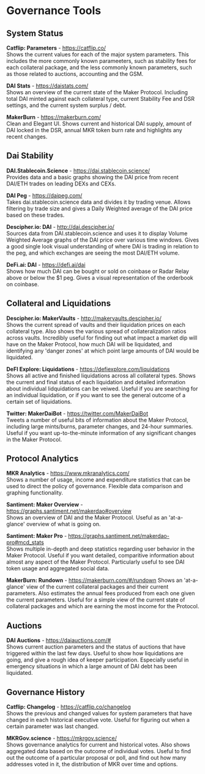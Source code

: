 # Governance Tools

## System Status
**Catflip: Parameters** - https://catflip.co/  
Shows the current values for each of the major system parameters. This includes the more commonly known parameeters, such as stability fees for each collateral package, and the less commonly known parameters, such as those related to auctions, accounting and the GSM.

**DAI Stats** - https://daistats.com/  
Shows an overview of the current state of the Maker Protocol. Including total DAI minted against each collateral type, current Stability Fee and DSR settings, and the current system surplus / debt.

**MakerBurn** - https://makerburn.com/  
Clean and Elegant UI. Shows current and historical DAI supply, amount of DAI locked in the DSR, annual MKR token burn rate and highlights any recent changes. 

## Dai Stability
**DAI.Stablecoin.Science** -  https://dai.stablecoin.science/  
Provides data and a basic graphs showing the DAI price from recent DAI/ETH trades on leading DEXs and CEXs. 

**DAI Peg** - https://daipeg.com/  
Takes dai.stablecoin.science data and divides it by trading venue. Allows filtering by trade size and gives a Daily Weighted average of the DAI price based on these trades.

**Descipher.io: DAI** - http://dai.descipher.io/  
Sources data from DAI.stablecoin.science and uses it to display Volume Weighted Average graphs of the DAI price over various time windows. Gives a good single look visual understanding of where DAI is trading in relation to the peg, and which exchanges are seeing the most DAI/ETH volume.

**DeFi.ai: DAI** - https://defi.ai/dai  
Shows how much DAI can be bought or sold on coinbase or Radar Relay above or below the $1 peg. Gives a visual representation of the orderbook on coinbase. 

## Collateral and Liquidations
**Descipher.io: MakerVaults** - http://makervaults.descipher.io/  
Shows the current spread of vaults and their liquidation prices on each collateral type. Also shows the various spread of collateralization ratios across vaults. Incredibly useful for finding out what impact a market dip will have on the Maker Protocol, how much DAI will be liquidated, and identifying any 'danger zones' at which point large amounts of DAI would be liquidated.

**DeFI Explore: Liquidations** - https://defiexplore.com/liquidations  
Shows all active and finished liquidations across all collateral types. Shows the current and final status of each liquidation and detailed information about individual lidquidations can be veiwed. Useful if you are searching for an individual liquidation, or if you want to see the general outcome of a certain set of liquidations.

**Twitter: MakerDaiBot** - https://twitter.com/MakerDaiBot  
Tweets a number of useful bits of information about the Maker Protocol, including large mints/burns, parameter changes, and 24-hour summaries. Useful if you want up-to-the-minute information of any significant changes in the Maker Protocol.  


## Protocol Analytics
**MKR Analytics** - https://www.mkranalytics.com/  
Shows a number of usage, income and expenditure statistics that can be used to direct the policy of governance. Flexible data comparison and graphing functionality.

**Santiment: Maker Overview** - https://graphs.santiment.net/makerdao#overview  
Shows an overview of DAI and the Maker Protocol. Useful as an 'at-a-glance' overview of what is going on.

**Santiment: Maker Pro** - https://graphs.santiment.net/makerdao-pro#mcd_stats  
Shows multiple in-depth and deep statistics regarding user behavior in the Maker Protocol. Useful if you want detailed, comparitive	 information about almost any aspect of the Maker Protocol. Particularly useful to see DAI token usage and aggregated social data. 

**MakerBurn: Rundown** - https://makerburn.com/#/rundown
Shows an 'at-a-glance' view of the current collateral packages and their current parameters. Also estimates the annual fees produced from each one given the current parameters. Useful for a simple view of the current state of collateral packages and which are earning the most income for the Protocol.

## Auctions
**DAI Auctions** - https://daiauctions.com/#  
Shows current auction parameters and the status of auctions that have triggered within the last few days. Useful to show how liquidations are going, and give a rough idea of keeper participation. Especially useful in emergency situations in which a large amount of DAI debt has been liquidated. 


## Governance History
**Catflip: Changelog** - https://catflip.co/changelog  
Shows the previous and changed values for system parameters that have changed in each historical executive vote. Useful for figuring out when a certain parameter was last changed.

**MKRGov.science** - https://mkrgov.science/  
Shows governance analytics for current and historical votes. Also shows aggregated data based on the outcome of individual votes. Useful to find out the outcome of a particular proposal or poll, and find out how many addresses voted in it, the distribution of MKR over time and options. 














